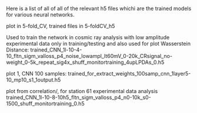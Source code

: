 Here is a list of all of all of the relevant h5 files whichi are the trained models for various neural networks.

plot in 5-fold_CV, trained files in 5-foldCV_h5

Used to train the network in cosmic ray analysis with low amplitude experimental data only in training/testing and also used for plot Wasserstein Distance: trained_CNN_1l-10-4-10_fltn_sigm_valloss_p4_noise_lowampl_lt60mV_0-20k_CRsignal_no-weight_0-5k_repeat_sig4x_shuff_monitortraining_4upLPDAs_0.h5

plot 1, CNN 100 samples:
trained_for_extract_weights_100samp_cnn_1layer5-10_mp10_s1_1output.h5

plot from correlation/, for station 61 experimental data analysis
trained_CNN_1l-10-8-10h5_fltn_sigm_valloss_p4_n0-10k_s0-1500_shuff_monitortraining_0.h5

